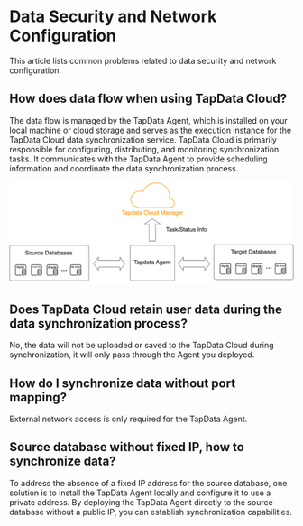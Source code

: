 # Data Security and Network Configuration

This article lists common problems related to data security and network configuration.

## How does data flow when using TapData Cloud?

The data flow is managed by the TapData Agent, which is installed on your local machine or cloud storage and serves as the execution instance for the TapData Cloud data synchronization service. TapData Cloud is primarily responsible for configuring, distributing, and monitoring synchronization tasks. It communicates with the TapData Agent to provide scheduling information and coordinate the data synchronization process.

![](../images/architecture.png)



## Does TapData Cloud retain user data during the data synchronization process?

No, the data will not be uploaded or saved to the TapData Cloud during synchronization, it will only pass through the Agent you deployed.



## How do I synchronize data without port mapping?

External network access is only required for the TapData Agent.



## Source database without fixed IP, how to synchronize data?

To address the absence of a fixed IP address for the source database, one solution is to install the TapData Agent locally and configure it to use a private address. By deploying the TapData Agent directly to the source database without a public IP, you can establish synchronization capabilities.



